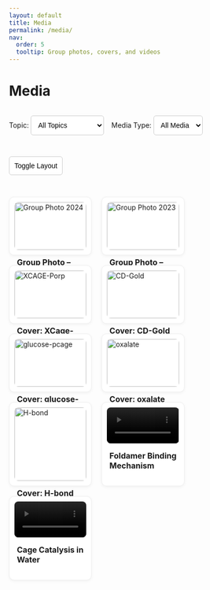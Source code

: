 ```yaml
---
layout: default
title: Media
permalink: /media/
nav:
  order: 5
  tooltip: Group photos, covers, and videos
---
```


<style>
.media-filters {
  display: flex;
  flex-wrap: wrap;
  gap: 15px;
  margin-bottom: 30px;
  align-items: center;
}

.media-filters select,
.media-filters button {
  padding: 10px;
  font-size: 14px;
  border-radius: 5px;
  border: 1px solid #ccc;
  background: white;
  cursor: pointer;
}

.media-container {
  display: flex;
  flex-wrap: wrap;
  gap: 20px;
}

/* Grid view by default */
.media-container.grid-view .media-item {
  width: calc(33% - 20px);
  display: block;
}

/* List view styling */
.media-container.list-view {
  flex-direction: column;
}

.media-container.list-view .media-item {
  display: flex;
  flex-direction: row;
  gap: 20px;
  width: 100%;
}

.media-item {
  border: 1px solid #eee;
  padding: 10px;
  border-radius: 10px;
  box-shadow: 0 2px 6px rgba(0,0,0,0.05);
  display: none;
  background-color: #fff;
}

.media-item img,
.media-item video {
  width: 100%;
  border-radius: 8px;
}

/* List view media resizing */
.media-container.list-view .media-item img,
.media-container.list-view .media-item video {
  width: 300px;
  max-height: 200px;
  object-fit: cover;
}

.media-item h3 {
  margin-top: 10px;
  font-size: 16px;
}

.media-info {
  flex: 1;
  padding: 5px;
}
</style>

<script>
document.addEventListener("DOMContentLoaded", function () {
  const topicFilter = document.getElementById("topicFilter");
  const mediaFilter = document.getElementById("mediaFilter");
  const layoutToggle = document.getElementById("layoutToggle");
  const container = document.querySelector(".media-container");
  const items = document.querySelectorAll(".media-item");

  // Default layout
  container.classList.add("grid-view");

  function filterMedia() {
    const topic = topicFilter.value;
    const media = mediaFilter.value;

    items.forEach(item => {
      const matchesTopic = (topic === "all" || item.dataset.topic === topic);
      const matchesMedia = (media === "all" || item.dataset.media === media);
      item.style.display = matchesTopic && matchesMedia ? "block" : "none";
    });
  }

  function toggleLayout() {
    container.classList.toggle("grid-view");
    container.classList.toggle("list-view");
  }

  topicFilter.addEventListener("change", filterMedia);
  mediaFilter.addEventListener("change", filterMedia);
  layoutToggle.addEventListener("click", toggleLayout);
});
</script>

<h1>Media</h1>

<div class="media-filters">
  <label>Topic:
    <select id="topicFilter">
      <option value="all">All Topics</option>
      <option value="group">Group Photos</option>
      <option value="cover">Journal Covers</option>
      <option value="video">Research Videos</option>
    </select>
  </label>

  <label>Media Type:
    <select id="mediaFilter">
      <option value="all">All Media</option>
      <option value="image">Images</option>
      <option value="video">Videos</option>
    </select>
  </label>

  <button id="layoutToggle" class="layout-toggle">Toggle Layout</button>
</div>

<div class="media-container grid-view">

  <!-- GROUP PHOTOS -->
  <div class="media-item" data-topic="group" data-media="image">
    <img src="/assets/media/group_photo_2024.jpg" alt="Group Photo 2024">
    <div class="media-info">
      <h3>Group Photo – 2024</h3>
    </div>
  </div>

  <div class="media-item" data-topic="group" data-media="image">
    <img src="/assets/media/group_photo_2023.jpg" alt="Group Photo 2023">
    <div class="media-info">
      <h3>Group Photo – 2023</h3>
    </div>
  </div>

  <!-- JOURNAL COVERS -->
  <div class="media-item" data-topic="cover" data-media="image">
    <img src="/assets/media/JACS-2020.jpg" alt="XCAGE-Porp">
    <div class="media-info">
      <h3>Cover: XCage-Porp</h3>
    </div>
  </div>

  <div class="media-item" data-topic="cover" data-media="image">
    <img src="/assets/media/JACS-2021.jpg" alt="CD-Gold">
    <div class="media-info">
      <h3>Cover: CD-Gold</h3>
    </div>
  </div>

  <div class="media-item" data-topic="cover" data-media="image">
    <img src="/assets/media/JACS-2021-2.jpg" alt="glucose-pcage">
    <div class="media-info">
      <h3>Cover: glucose-pcage</h3>
    </div>
  </div>
  
  <div class="media-item" data-topic="cover" data-media="image">
    <img src="/assets/media/Chem-Sci-2024.png" alt="oxalate">
    <div class="media-info">
      <h3>Cover: oxalate</h3>
    </div>
  </div>
  
  <div class="media-item" data-topic="cover" data-media="image">
    <img src="/assets/media/Trends-Chem.jpg" alt="H-bond">
    <div class="media-info">
      <h3>Cover: H-bond</h3>
    </div>
  </div>
  
  <!-- RESEARCH VIDEOS -->
  <div class="media-item" data-topic="video" data-media="video">
    <video controls>
      <source src="/assets/media/foldamer-animation.mp4" type="video/mp4">
    </video>
    <div class="media-info">
      <h3>Foldamer Binding Mechanism</h3>
    </div>
  </div>

  <div class="media-item" data-topic="video" data-media="video">
    <video controls>
      <source src="/assets/media/cage-catalysis-demo.mp4" type="video/mp4">
    </video>
    <div class="media-info">
      <h3>Cage Catalysis in Water</h3>
    </div>
  </div>

</div>
